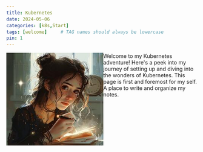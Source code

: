 ```yaml
---
title: Kubernetes
date: 2024-05-06
categories: [k8s,Start]
tags: [welcome]     # TAG names should always be lowercase
pin: 1
---
```


<img style="float: left;" src="img/olivia_notes1.jpeg" alt="hello!">
Welcome to my Kubernetes adventure! Here's a peek into my journey of setting up and diving into the wonders of Kubernetes. This page is first and foremost for my self. A place to write and organize my notes.
